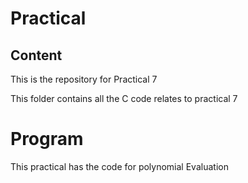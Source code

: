 # Practical 

## Content
This is the repository for Practical 7 

This folder contains all the C code relates to practical 7

# Program

This practical has the code for polynomial Evaluation

